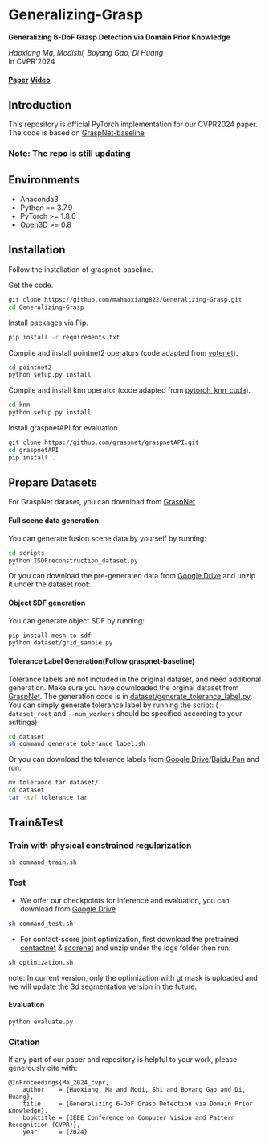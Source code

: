 # Generalizing-Grasp

**Generalizing 6-DoF Grasp Detection via Domain Prior Knowledge**<br>

_Haoxiang Ma, Modishi, Boyang Gao, Di Huang_<br>
In CVPR'2024
#### [Paper](https://openaccess.thecvf.com/content/CVPR2024/papers/Ma_Generalizing_6-DoF_Grasp_Detection_via_Domain_Prior_Knowledge_CVPR_2024_paper.pdf) [Video](https://www.youtube.com/watch?v=RzTXFcZURiU&t=14s)

## Introduction
This repository is official PyTorch implementation for our CVPR2024 paper.
The code is based on [GraspNet-baseline](https://github.com/graspnet/graspnet-baseline)

### Note: The repo is still updating

## Environments
- Anaconda3
- Python == 3.7.9
- PyTorch >= 1.8.0
- Open3D >= 0.8

## Installation
Follow the installation of graspnet-baseline.

Get the code.
```bash
git clone https://github.com/mahaoxiang822/Generalizing-Grasp.git
cd Generalizing-Grasp
```
Install packages via Pip.
```bash
pip install -r requirements.txt
```
Compile and install pointnet2 operators (code adapted from [votenet](https://github.com/facebookresearch/votenet)).
```bash
cd pointnet2
python setup.py install
```
Compile and install knn operator (code adapted from [pytorch_knn_cuda](https://github.com/chrischoy/pytorch_knn_cuda)).
```bash
cd knn
python setup.py install
```
Install graspnetAPI for evaluation.
```bash
git clone https://github.com/graspnet/graspnetAPI.git
cd graspnetAPI
pip install .
```


## Prepare Datasets
For GraspNet dataset, you can download from [GraspNet](https://graspnet.net)

#### Full scene data generation
You can generate fusion scene data by yourself by running:
```bash
cd scripts
python TSDFreconstruction_dataset.py
```
Or you can download the pre-generated data from [Google Drive](https://drive.google.com/file/d/12YODD0ZUu6XTudU1fZBhVtAmIpMZk8xQ/view?usp=sharing) and unzip it under the dataset root:

#### Object SDF generation
You can generate object SDF by running:
```bash
pip install mesh-to-sdf
python dataset/grid_sample.py
```

#### Tolerance Label Generation(Follow graspnet-baseline)
Tolerance labels are not included in the original dataset, and need additional generation. Make sure you have downloaded the orginal dataset from [GraspNet](https://graspnet.net/). The generation code is in [dataset/generate_tolerance_label.py](../Scale-Balanced-Grasp/dataset/generate_tolerance_label.py). You can simply generate tolerance label by running the script: (`--dataset_root` and `--num_workers` should be specified according to your settings)
```bash
cd dataset
sh command_generate_tolerance_label.sh
```

Or you can download the tolerance labels from [Google Drive](https://drive.google.com/file/d/1DcjGGhZIJsxd61719N0iWA7L6vNEK0ci/view?usp=sharing)/[Baidu Pan](https://pan.baidu.com/s/1HN29P-csHavJF-R_wec6SQ) and run:
```bash
mv tolerance.tar dataset/
cd dataset
tar -xvf tolerance.tar
```

## Train&Test

### Train with physical constrained regularization

```bash
sh command_train.sh
```

### Test
 - We offer our checkpoints for inference and evaluation, you can download from [Google Drive](https://drive.google.com/file/d/1WJj54l7MxFO1kgXoXA9tF6FCfB2okKr3/view?usp=sharing)
```bash
sh command_test.sh
```

- For contact-score joint optimization, first download the pretrained [contactnet](https://drive.google.com/file/d/1yMZ5rgloo0xbYvuR46t3sSKMvaVpOavx/view?usp=sharing) & [scorenet](https://drive.google.com/file/d/1didqsuweIbWb6UhL15IMhs2HrDhvC3EQ/view?usp=sharing) and unzip under the logs folder
then run:
```bash
sh optimization.sh
```
note: In current version, only the optimization with gt mask is uploaded and we will update the 3d segmentation version in the future.

#### Evaluation

```
python evaluate.py
```


### Citation
If any part of our paper and repository is helpful to your work, please generously cite with:
```
@InProceedings{Ma_2024_cvpr,
    author    = {Haoxiang, Ma and Modi, Shi and Boyang Gao and Di, Huang},
    title     = {Generalizing 6-DoF Grasp Detection via Domain Prior Knowledge},
    booktitle = {IEEE Conference on Computer Vision and Pattern Recognition (CVPR)},
    year      = {2024}
```